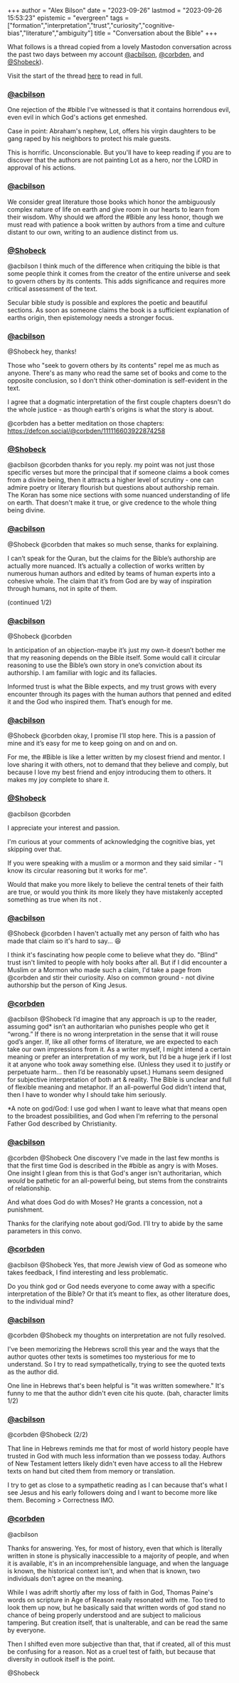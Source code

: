 +++
author = "Alex Bilson"
date = "2023-09-26"
lastmod = "2023-09-26 15:53:23"
epistemic = "evergreen"
tags = ["formation","interpretation","trust","curiosity","cognitive-bias","literature","ambiguity"]
title = "Conversation about the Bible"
+++

What follows is a thread copied from a lovely Mastodon conversation across the past two days between my account [@acbilson](https://indieweb.social/@acbilson), [@corbden](https://indieweb.social/@corbden@defcon.social), and [@Shobeck](https://indieweb.social/@Shobeck)).

Visit the start of the thread [here](https://indieweb.social/@acbilson/111126354686426099) to read in full.


### [@acbilson](https://indieweb.social/@acbilson/111126350753106041)

One rejection of the #bible I've witnessed is that it contains horrendous evil, even evil in which God's actions get enmeshed.

Case in point: Abraham's nephew, Lot, offers his virgin daughters to be gang raped by his neighbors to protect his male guests.

This is horrific. Unconscionable. But you'll have to keep reading if you are to discover that the authors are not painting Lot as a hero, nor the LORD in approval of his actions.


### [@acbilson](https://indieweb.social/@acbilson/111126354686426099)

We consider great literature those books which honor the ambiguously complex nature of life on earth and give room in our hearts to learn from their wisdom. Why should we afford the #Bible any less honor, though we must read with patience a book written by authors from a time and culture distant to our own, writing to an audience distinct from us.


### [@Shobeck](https://indieweb.social/@Shobeck/111127275376557020)

@acbilson I think much of the difference when critiquing the bible is that some people think it comes from the creator of the entire universe and seek to govern others by its contents.  This adds significance and requires more critical assessment of the text.

Secular bible study is possible and explores the poetic and beautiful sections. As soon as someone claims the book is a sufficient explanation of earths origin, then epistemology needs a stronger focus.


### [@acbilson](https://indieweb.social/@acbilson/111127655338546719)

@Shobeck hey, thanks!

Those who "seek to govern others by its contents" repel me as much as anyone. There's as many who read the same set of books and come to the opposite conclusion, so I don't think other-domination is self-evident in the text.

I agree that a dogmatic  interpretation of the first couple chapters doesn't do the whole justice - as though earth's origins is what the story is about.

@corbden has a better meditation on those chapters: https://defcon.social/@corbden/111116603922874258


### [@Shobeck](https://indieweb.social/@Shobeck/111129968573431954)

@acbilson @corbden thanks for you reply. my point was not just those specific verses but more the principal that if someone claims a book comes from a divine being, then it attracts a higher level of scrutiny - one can admire poetry or literary flourish but questions about authorship remain.
The Koran has some nice sections with some nuanced understanding of life on earth. That doesn't make it true, or give credence to the whole thing being divine.


### [@acbilson](https://indieweb.social/@acbilson/111131633352587819)

@Shobeck @corbden that makes so much sense, thanks for explaining.

I can’t speak for the Quran, but the claims for the Bible’s authorship are actually more nuanced. It’s actually a collection of works written by numerous human authors and edited by teams of human experts into a cohesive whole. The claim that it’s from God are by way of inspiration through humans, not in spite of them.

(continued 1/2)


### [@acbilson](https://indieweb.social/@acbilson/111131704060778253)

@Shobeck @corbden

 In anticipation of an objection-maybe it’s just my own-it doesn’t bother me that my reasoning depends on the Bible itself. Some would call it circular reasoning to use the Bible’s own story in one’s conviction about its authorship. I am familiar with logic and its fallacies.

Informed trust is what the Bible expects, and my trust grows with every encounter through its pages with the human authors that penned and edited it and the God who inspired them. That’s enough for me.


### [@acbilson](https://indieweb.social/@acbilson/111131774619191931)

@Shobeck @corbden okay, I promise I’ll stop here. This is a passion of mine and it’s easy for me to keep going on and on and on.

For me, the #Bible is like a letter written by my closest friend and mentor. I love sharing it with others, not to demand that they believe and comply, but because I love my best friend and enjoy introducing them to others. It makes my joy complete to share it.


### [@Shobeck](https://indieweb.social/@Shobeck/111131872773100412)

@acbilson @corbden

I appreciate your interest and passion.

I'm curious at your comments of acknowledging the cognitive bias, yet skipping over that.

If you were speaking with a muslim or a mormon and they said similar - "I know its circular reasoning but it works for me".

Would that make you more likely to believe the central tenets of their faith are true, or would you think its more likely they have mistakenly accepted something as true when its not .


### [@acbilson](https://indieweb.social/@acbilson/111131926897128554)

@Shobeck @corbden I haven't actually met any person of faith who has made that claim so it's hard to say... 😆

I think it's fascinating how people come to believe what they do. "Blind" trust isn't limited to people with holy books after all. But if I did encounter a Muslim or a Mormon who made such a claim, I'd take a page from @corbden and stir their curiosity. Also on common ground - not divine authorship but the person of King Jesus.


### [@corbden](https://defcon.social/@corbden/111132251134541252)

@acbilson @Shobeck I’d imagine that any approach is up to the reader, assuming god* isn’t an authoritarian who punishes people who get it “wrong.” If there is no wrong interpretation in the sense that it will rouse god’s anger. If, like all other forms of literature, we are expected to each take our own impressions from it. As a writer myself, I might intend a certain meaning or prefer an interpretation of my work, but I’d be a huge jerk if I lost it at anyone who took away something else. (Unless they used it to justify or perpetuate harm… then I’d be reasonably upset.) Humans seem designed for subjective interpretation of both art & reality. The Bible is unclear and full of flexible meaning and metaphor. If an all-powerful God didn’t intend that, then I have to wonder why I should take him seriously.

*A note on god/God: I use god when I want to leave what that means open to the broadest possibilities, and God when I’m referring to the personal Father God described by Christianity.


### [@acbilson](https://indieweb.social/@acbilson/111132302126466550)

@corbden @Shobeck One discovery I've made in the last few months is that the first time God is described in the #bible as angry is with Moses. One insight I glean from this is that God's anger isn't authoritarian, which _would_ be pathetic for an all-powerful being, but stems from the constraints of relationship.

And what does God do with Moses? He grants a concession, not a punishment.

Thanks for the clarifying note about god/God. I'll try to abide by the same parameters in this convo.


### [@corbden](https://defcon.social/@corbden/111132328677820588)

@acbilson @Shobeck Yes, that more Jewish view of God as someone who takes feedback, I find interesting and less problematic.

Do you think god or God needs everyone to come away with a specific interpretation of the Bible? Or that it’s meant to flex, as other literature does, to the individual mind?


### [@acbilson](https://indieweb.social/@acbilson/111132375450719662)

@corbden @Shobeck my thoughts on interpretation are not fully resolved.

I've been memorizing the Hebrews scroll this year and the ways that the author quotes other texts is sometimes too mysterious for me to understand. So I try to read sympathetically, trying to see the quoted texts as the author did.

One line in Hebrews that's been helpful is "it was written somewhere." It's funny to me that the author didn't even cite his quote. (bah, character limits 1/2)


### [@acbilson](https://indieweb.social/@acbilson/111132405434904763)

@corbden @Shobeck (2/2)

That line in Hebrews reminds me that for most of world history people have trusted in God with much less information than we possess today. Authors of New Testament letters likely didn't even have access to all the Hebrew texts on hand but cited them from memory or translation.

I try to get as close to a sympathetic reading as I can because that's what I see Jesus and his early followers doing and I want to become more like them. Becoming > Correctness IMO.


### [@corbden](https://defcon.social/@corbden/111132823703335429)

@acbilson

Thanks for answering. Yes, for most of history, even that which is literally written in stone is physically inaccessible to a majority of people, and when it is available, it's in an incomprehensible language, and when the language is known, the historical context isn't, and when that is known, two individuals don't agree on the meaning.

While I was adrift shortly after my loss of faith in God, Thomas Paine's words on scripture in Age of Reason really resonated with me. Too tired to look them up now, but he basically said that written words of god stand no chance of being properly understood and are subject to malicious tampering. But creation itself, that is unalterable, and can be read the same by everyone.

Then I shifted even more subjective than that, that if created, all of this must be confusing for a reason. Not as a cruel test of faith, but because that diversity in outlook itself is the point.

@Shobeck

